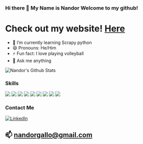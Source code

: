 ### Hi there 👋 My Name is Nandor Welcome to my github!

# Check out my website! [Here](https://nandor-gallo.com/)

- 🔭 I’m currently learning Scrapy python
- 😄 Pronouns: He/Him
- ⚡ Fun fact: I love playing volleyball
- 💬 Ask me anything

![Nandor's Github Stats](https://github-readme-stats.vercel.app/api?username=nandor-gallo&show_icons=true&theme=tokyonight)

### Skills
 <img src='https://img.shields.io/badge/-React-41DBFB'> <img src='https://img.shields.io/badge/-Vue-41b883'> <img src='https://img.shields.io/badge/-HTML-blue'> <img src='https://img.shields.io/badge/-CSS-brightgreen'> <img src='https://img.shields.io/badge/-JavaScript-orange'> <img src='https://img.shields.io/badge/-Python-success'> <img src='https://img.shields.io/badge/-Java-F8981D'> <img src='https://img.shields.io/badge/-Cloud Platforms-270065'> <img src='https://img.shields.io/badge/-C++-00599C'> 

### Contact Me
<a href="https://www.linkedin.com/in/nandor-gallo-82a168145/" target="_blank"><img src="https://img.shields.io/badge/LinkedIn-%230077B5.svg?&style=flat-square&logo=linkedin&logoColor=white" alt="LinkedIn"></a>

## 📫 nandorgallo@gmail.com
